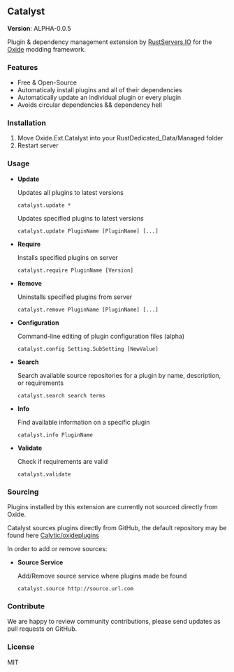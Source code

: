 ## Catalyst 

**Version**: ALPHA-0.0.5

Plugin & dependency management extension by [RustServers.IO](http://rustservers.io) for the [Oxide](http://oxidemod.org) modding framework.

### Features

* Free & Open-Source
* Automaticaly install plugins and all of their dependencies
* Automatically update an individual plugin or every plugin
* Avoids circular dependencies && dependency hell

### Installation

1. Move Oxide.Ext.Catalyst into your RustDedicated_Data/Managed folder
2. Restart server

### Usage

* **Update**

  Updates all plugins to latest versions

  ````catalyst.update *````

  Updates specified plugins to latest versions

  ````catalyst.update PluginName [PluginName] [...]````

* **Require**

  Installs specified plugins on server

  ````catalyst.require PluginName [Version]````

* **Remove**

  Uninstalls specified plugins from server

  ````catalyst.remove PluginName [PluginName] [...]````

* **Configuration**

  Command-line editing of plugin configuration files (alpha)

  ````catalyst.config Setting.SubSetting [NewValue]````

* **Search**

  Search available source repositories for a plugin by name, description, or requirements

  ````catalyst.search search terms````

* **Info**

  Find available information on a specific plugin

  ````catalyst.info PluginName````

* **Validate**

  Check if requirements are valid

  ``catalyst.validate``

### Sourcing

Plugins installed by this extension are currently not sourced directly from Oxide.

Catalyst sources plugins directly from GitHub, the default repository may be found here [Calytic/oxideplugins](https://github.com/Calytic/oxideplugins)

In order to add or remove sources:

* **Source Service**

  Add/Remove source service where plugins made be found

  ````catalyst.source http://source.url.com````

### Contribute

We are happy to review community contributions, please send updates as pull requests on GitHub.

### License

MIT
